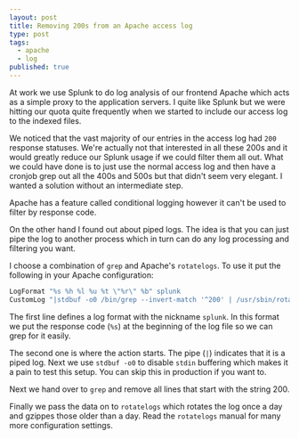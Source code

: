 ```yaml
---
layout: post
title: Removing 200s from an Apache access log
type: post
tags:
  - apache
  - log
published: true
---
```

At work we use Splunk to do log analysis of our frontend Apache which acts as
a simple proxy to the application servers. I quite like Splunk but we were
hitting our quota quite frequently when we started to include our access log
to the indexed files.

We noticed that the vast majority of our entries in the access log had `200`
response statuses. We're actually not that interested in all these 200s and
it would greatly reduce our Splunk usage if we could filter them all out.
What we could have done is to just use the normal access log and then have a
cronjob grep out all the 400s and 500s but that didn't seem very elegant. I
wanted a solution without an intermediate step.

Apache has a feature called conditional logging however it can't be used to
filter by response code.

On the other hand I found out about piped logs. The idea is that you can just
pipe the log to another process which in turn can do any log processing and
filtering you want.

I choose a combination of `grep` and Apache's `rotatelogs`. To use it put
the following in your Apache configuration:

```apache
LogFormat "%s %h %l %u %t \"%r\" %b" splunk
CustomLog "|stdbuf -o0 /bin/grep --invert-match '^200' | /usr/sbin/rotatelogs /var/log/apache2/splunk-access.log 86400" splunk
```

The first line defines a log format with the nickname `splunk`. In this format
we put the response code (`%s`) at the beginning of the log file so we can
grep for it easily.

The second one is where the action starts. The pipe (`|`) indicates that it is
a piped log. Next we use `stdbuf -o0` to disable `stdin` buffering which makes
it a pain to test this setup. You can skip this in production if you want to.

Next we hand over to `grep` and remove all lines that start with the string
200.

Finally we pass the data on to `rotatelogs` which rotates the log once a day
and gzippes those older than a day. Read the `rotatelogs` manual for many
more configuration settings.
